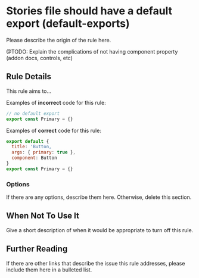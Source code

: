 # Stories file should have a default export (default-exports)

Please describe the origin of the rule here.

@TODO: Explain the complications of not having component property (addon docs, controls, etc)

## Rule Details

This rule aims to...

Examples of **incorrect** code for this rule:

```js
// no default export
export const Primary = {}
```

Examples of **correct** code for this rule:

```js
export default { 
  title: 'Button,
  args: { primary: true },
  component: Button
}
export const Primary = {}
```

### Options

If there are any options, describe them here. Otherwise, delete this section.

## When Not To Use It

Give a short description of when it would be appropriate to turn off this rule.

## Further Reading

If there are other links that describe the issue this rule addresses, please include them here in a bulleted list.
